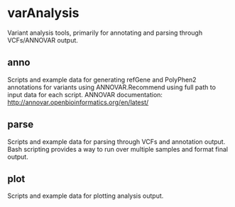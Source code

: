 # varAnalysis
Variant analysis tools, primarily for annotating and parsing through VCFs/ANNOVAR output.

## anno
Scripts and example data for generating refGene and PolyPhen2 annotations for variants using ANNOVAR.Recommend using full path to input data for each script. ANNOVAR documentation: http://annovar.openbioinformatics.org/en/latest/  

## parse
Scripts and example data for parsing through VCFs and annotation output. Bash scripting provides a way to run over multiple samples and format final output.

## plot
Scripts and example data for plotting analysis output.
